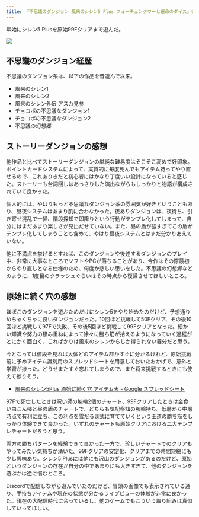 ```yaml
---
title: 『不思議のダンジョン 風来のシレン5 Plus フォーチュンタワーと運命のダイス』をやった
---
```

年始にシレン5 Plusを原始99Fクリアまで遊んだ。

![](https://lh3.googleusercontent.com/docs/ADP-6oF8r5yv6eNiYhMzSM_tRbOR17Ca3mN4IoTSKk71o7vmKcf_KYAs5Ec69hor0kpie8wmnbtn2oolBLNrIFjczkckfrm8lqzjH3nUw8VAJ2JwlgcyczCZjhALBwwcNK-GUuKmMHD3-lAgux5Xs-en2e2wOOiM_DB1J4xvAzw08et83t9BfyPG_wPUpwocXs2L9FrdHVZjK8N_yqWSsxzoJCc-zsSQGJISfVyX929EkFXTqTDjFu_ZApzgLIyHItSqMTzQf68HrFgX3I9Sgd2CFdT63eYBLD3b9x0pYBNshunwLxUTFJOxOlXESamiX09F5oNfz-xPAiLK8ZNkKWZNN3iLWEil7uISVp0sxno8GE5DOirvLgApuTZRgpkBmgjduk0xeA3L3WMZoXfwcLtLhRS0XY-RCkzUbvj0OzoMgVkzpMptEUseluzWKIjtLadFMBx3OBZzOvQSWqHSMtSQnbr6Hh0xPEqGqSAti3w5Sv-W5luzOyeG6vmLDQViXw9CxQwIXFr1vK1Nm2Ypw9hyo_klq73Y5-2S8q3x2ptAhIRBI0SfCMD4NNSV7ZYwsbJOvDXtGA9FPC2tI0GtHSd6zQo7z6y_h1hRT6Y_yq6YUcz1O_19s7qFTdbdhIZp5MRjCxwmy3EjuMk6YhhUVN8odc0RfdykFmfHWZVt1at676t7fpvP1LIO4s3IDphKlLet32j8h7rMCm-cBMewPzPxcg7JdW-wac972sAMI7bfBuBTKRk50TLqnNlP2eF9u1QECSgnnlF3xQzFtS-iJQhlkOTDDOZVuLXPVGNxwTHRdVpJ7Hmpd46VjLdip995yS9-cDCa-0_G9Vw8dQ9b_ymL2k9PWG6IpxINM7oQpzCpsbJNyk3bQDrvLbdaoV74xbxBMqUHml03YnEyeDlCYDyvwGkBCPEPfuHyMGqxc97QbmPHlrNgbiWbIEYutcrn_sNu9RvnWtdDxwYBoUZm2YXuTfTXFd7jVJ30JRnPrr92HMRuXZR97fRaybhdvkpsgetBSpOqS8jjK1iLDAeKMVKEwqC5-h6P4KsAWmWLx9iXXcyZLveEWaQyjTaS-wfBDNCwhF73UeUC2RIpSHm5s-3F8HPHVd7pP5I6bbOJjw7uJ6BfyotKt6a7jY0zgR28Fz4wiDqKuzZdZNcAjIv-RNmFwrgFHJhrZinG4WRwMQm_ScL8NpLAZm5jnIVay7qSHjFAorDvR8RnnmMHyWvtLNOg9g5D436-C0ni5NuyAXpNj_Mb91HmJw)

不思議のダンジョン経歴
-----------

不思議のダンジョン系は、以下の作品を昔遊んで以来。

*   風来のシレン1
*   風来のシレン2
*   風来のシレン外伝 アスカ見参
*   チョコボの不思議なダンジョン1
*   チョコボの不思議なダンジョン2
*   不思議の幻想郷

ストーリーダンジョンの感想
-------------

他作品と比べてストーリーダンジョンの単純な難易度はそこそこ高めで好印象。ポイントカードシステムによって、実質的に毎度死んでもアイテム持ってやり直せるので、これありきだと初心者にはかなり丁度いい設計になっていると感じた。ストーリーも台詞回しはあっさりした演出ながらもしっかりと物語が構成されていて良かった。

個人的には、やはりもっと不思議なダンジョン系の雰囲気が好きということもあり、昼夜システムはあまり肌に合わなかった。夜ありダンジョンは、夜待ち、引き寄せ混乱で一掃、階段探知で即降りという行動がテンプレ化してしまって、自分にはまだあまり楽しさが見出だせていない。また、昼の盾が強すぎてこの盾がテンプレ化してしまうことも含めて、やはり昼夜システムとはまだ分かりあえていない。

他に不満点を挙げるとすれば、このダンジョンや後述するダンジョンのプレイ中、非常に大事なところでソフトやPCが落ちることがあり、今作はその際最初からやり直しとなる仕様のため、何度か悲しい思いをした。不思議の幻想郷などのように、1度目のクラッシュぐらいはその時点から復帰させてほしいところ。

原始に続く穴の感想
---------

ほぼこのダンジョンを遊ぶためだけにシレン5をやり始めたのだけど、予想通りめちゃくちゃに良いダンジョンだった。10回ほど挑戦して50Fクリア、その後10回ほど挑戦して97Fで失敗、その後5回ほど挑戦して99Fクリアとなった。細かい知識や努力の積み重ねによって徐々に勝ち筋が拾えるようになっていく過程がとにかく面白く、こればかりは風来のシレンからしか得られない養分だと思う。

今となっては値段を見れば大体どのアイテム群かすぐに分かるけれど、原始挑戦前に予めアイテム識別用のスプレッドシートを用意しておいたおかげで、意外と学習が捗った。どうせまたすぐ忘れてしまうので、また将来挑戦するときにも使えて捗りそう。

*   [風来のシレン5Plus 原始に続く穴 アイテム表 - Google スプレッドシート](https://docs.google.com/spreadsheets/d/1o9BS04oNfAIeWOH8WKiYtAM6ALviTyS9G8BBAqHoO90/edit#gid=588333230)

97Fで死亡したときは呪い師の腕輪2個のチャート、99Fクリアしたときは金食い虫こん棒と昼の盾のチャートで、どちらも気配察知の腕輪持ち。低層から中層時点で有利に立ち、この利点を雪だるま式に育てていくという王道の勝ち筋をしっかり体験できて良かった。いずれのチャートも原始クリアにおける二大テンプレチャートだろうと思う。

両方の勝ちパターンを経験できて良かった一方で、珍しいチャートでのクリアもやってみたい気持ちが湧いた。99Fクリアの安定化、クリアまでの時間短縮にも少し興味あり。シレン5 Plusには他にも沢山のダンジョンがあるのだけど、原始というダンジョンの存在が自分の中であまりにも大きすぎて、他のダンジョンを遊ぶかは逆に悩むところ。

Discordで配信しながら遊んでいたのだけど、冒頭の画像でも表示されている通り、手持ちアイテムや現在の状態が分かるライブビューの体験が非常に良かった。現在の大配信時代に合っているし、他のゲームでもこういう取り組みは真似していってほしい。
